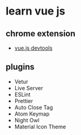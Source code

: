 # learn vue js


## chrome extension 
- [vue.js devtools](https://chrome.google.com/webstore/detail/vuejs-devtools/nhdogjmejiglipccpnnnanhbledajbpd/related?hl=en)
## plugins
- Vetur
- Live Server
- ESLint
- Prettier
- Auto Close Tag
- Atom Keymap
- Night Owl
- Material Icon Theme